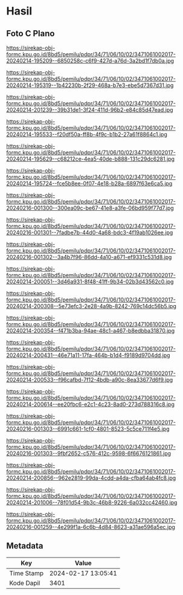 # Hasil

## Foto C Plano

https://sirekap-obj-formc.kpu.go.id/8bd5/pemilu/pdpr/34/71/06/10/02/3471061002017-20240214-195209--6850258c-c6f9-427d-a76d-3a2bd1f7db0a.jpg

https://sirekap-obj-formc.kpu.go.id/8bd5/pemilu/pdpr/34/71/06/10/02/3471061002017-20240214-195319--1b42230b-2f29-468a-b7e3-ebe5d7367d31.jpg

https://sirekap-obj-formc.kpu.go.id/8bd5/pemilu/pdpr/34/71/06/10/02/3471061002017-20240214-201239--39b31de1-3f24-411d-96b2-e84c85d47ead.jpg

https://sirekap-obj-formc.kpu.go.id/8bd5/pemilu/pdpr/34/71/06/10/02/3471061002017-20240214-195533--f20df50a-ff8b-4f9c-b1b2-27a61f8864c1.jpg

https://sirekap-obj-formc.kpu.go.id/8bd5/pemilu/pdpr/34/71/06/10/02/3471061002017-20240214-195629--c68212ce-4ea5-40de-b888-131c29dc6281.jpg

https://sirekap-obj-formc.kpu.go.id/8bd5/pemilu/pdpr/34/71/06/10/02/3471061002017-20240214-195724--fce5b8ee-0f07-4e18-b28a-6897f63e6ca5.jpg

https://sirekap-obj-formc.kpu.go.id/8bd5/pemilu/pdpr/34/71/06/10/02/3471061002017-20240216-001300--300ea09c-be67-41e8-a3fe-06bd959f77d7.jpg

https://sirekap-obj-formc.kpu.go.id/8bd5/pemilu/pdpr/34/71/06/10/02/3471061002017-20240216-001301--7fadbe7b-44d0-4a68-bdc3-4f19ab1026ee.jpg

https://sirekap-obj-formc.kpu.go.id/8bd5/pemilu/pdpr/34/71/06/10/02/3471061002017-20240216-001302--3a4b7f96-86dd-4a10-a671-ef9331c531d8.jpg

https://sirekap-obj-formc.kpu.go.id/8bd5/pemilu/pdpr/34/71/06/10/02/3471061002017-20240214-200051--3d46a931-8f48-41ff-9b34-02b3d43562c0.jpg

https://sirekap-obj-formc.kpu.go.id/8bd5/pemilu/pdpr/34/71/06/10/02/3471061002017-20240214-200308--5e73efc3-2e28-4a9b-8242-769c14dc56b5.jpg

https://sirekap-obj-formc.kpu.go.id/8bd5/pemilu/pdpr/34/71/06/10/02/3471061002017-20240214-200354--f471b3ba-94ae-48c1-a467-b8edbba31870.jpg

https://sirekap-obj-formc.kpu.go.id/8bd5/pemilu/pdpr/34/71/06/10/02/3471061002017-20240214-200431--46e71a11-17fa-464b-b1d4-f9189d9704dd.jpg

https://sirekap-obj-formc.kpu.go.id/8bd5/pemilu/pdpr/34/71/06/10/02/3471061002017-20240214-200533--f96cafbd-7f12-4bdb-a90c-8ea33677d6f9.jpg

https://sirekap-obj-formc.kpu.go.id/8bd5/pemilu/pdpr/34/71/06/10/02/3471061002017-20240214-200614--ee20fbc6-e2c1-4c23-8ad0-273d788316c8.jpg

https://sirekap-obj-formc.kpu.go.id/8bd5/pemilu/pdpr/34/71/06/10/02/3471061002017-20240216-001303--6991c661-1cf0-4801-8523-5c5ce711f4e5.jpg

https://sirekap-obj-formc.kpu.go.id/8bd5/pemilu/pdpr/34/71/06/10/02/3471061002017-20240216-001303--9fbf2652-c576-412c-9598-6f6676121861.jpg

https://sirekap-obj-formc.kpu.go.id/8bd5/pemilu/pdpr/34/71/06/10/02/3471061002017-20240214-200856--962e2819-99da-4cdd-a4da-cfba64ab4fc8.jpg

https://sirekap-obj-formc.kpu.go.id/8bd5/pemilu/pdpr/34/71/06/10/02/3471061002017-20240214-201006--78f01d54-9b3c-46b8-9226-6a032cc42460.jpg

https://sirekap-obj-formc.kpu.go.id/8bd5/pemilu/pdpr/34/71/06/10/02/3471061002017-20240216-001259--4e299f1a-6c6b-4d84-8623-a31ae596a5ec.jpg


## Metadata

| Key        | Value               |
| ---------- | ------------------- |
| Time Stamp | 2024-02-17 13:05:41 |
| Kode Dapil | 3401                |



